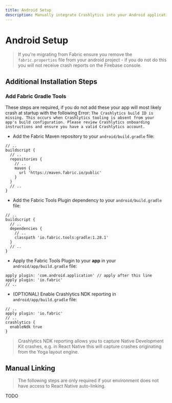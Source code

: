 ```yaml
---
title: Android Setup
description: Manually integrate Crashlytics into your Android application. 
---
```


# Android Setup

> If you're migrating from Fabric ensure you remove the `fabric.properties` file from your android project - if you do not do this you will not receive crash reports on the Firebase console.

## Additional Installation Steps

### Add Fabric Gradle Tools

These steps are required, if you do not add these your app will most likely crash at startup with the following Error: `The Crashlytics build ID is missing. This occurs when Crashlytics tooling is absent from your app's build configuration. Please review Crashlytics onboarding instructions and ensure you have a valid Crashlytics account.`

 - Add the Fabric Maven repository to your `android/build.gradle` file: 
 
```groovy{6-8}
// ..
buildscript {
  // ..
  repositories {
    // ..
    maven {
      url 'https://maven.fabric.io/public'
    }
  }
  // ..
}
```

 - Add the Fabric Tools Plugin dependency to your `android/build.gradle` file: 
 
```groovy{6}
// ..
buildscript {
  // ..
  dependencies {
    // ..
    classpath 'io.fabric.tools:gradle:1.28.1'
  }
  // ..
}
```

 - Apply the Fabric Tools Plugin to your **app** in your `android/app/build.gradle` file: 
 
```groovy{2}
apply plugin: 'com.android.application' // apply after this line
apply plugin: 'io.fabric'
// ..
```

 - (OPTIONAL) Enable Crashlytics NDK reporting in `android/app/build.gradle` file: 
 
```groovy{4-6}
// ..
apply plugin: 'io.fabric'
// ..
crashlytics {
  enableNdk true
}
```

> Crashlytics NDK reporting allows you to capture Native Development Kit crashes, e.g. in React Native this will capture crashes originating from the Yoga layout engine. 

## Manual Linking

> The following steps are only required if your environment does not have access to React Native
auto-linking. 


TODO
